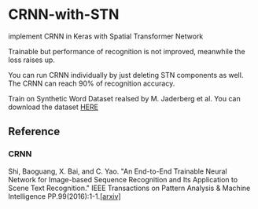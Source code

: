 # CRNN-with-STN
implement CRNN in Keras with Spatial Transformer  Network


Trainable but performance of recognition is not improved, meanwhile the loss raises up.

You can run CRNN individually by just deleting STN components as well. The CRNN can reach 90% of recognition accuracy.

Train on Synthetic Word Dataset realsed by M. Jaderberg et al. You can download the dataset [HERE](http://www.robots.ox.ac.uk/~vgg/data/text/#sec-synth)


## Reference

### CRNN
Shi, Baoguang, X. Bai, and C. Yao. "An End-to-End Trainable Neural Network for Image-based Sequence Recognition and Its Application to Scene Text Recognition." IEEE Transactions on Pattern Analysis & Machine Intelligence PP.99(2016):1-1.[[arxiv]](https://arxiv.org/abs/1507.05717)
